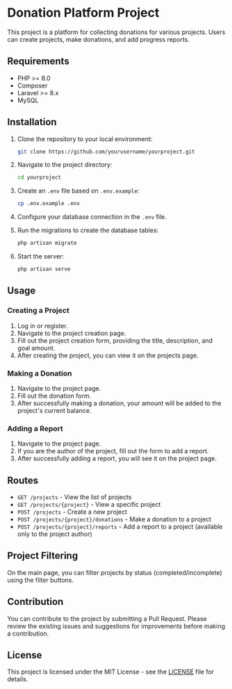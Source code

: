 # Donation Platform Project

This project is a platform for collecting donations for various projects. Users can create projects, make donations, and add progress reports.

## Requirements

- PHP >= 8.0
- Composer
- Laravel >= 8.x
- MySQL

## Installation

1. Clone the repository to your local environment:
    ```bash
    git clone https://github.com/yourusername/yourproject.git
    ```

2. Navigate to the project directory:
    ```bash
    cd yourproject
    ```

3. Create an `.env` file based on `.env.example`:
    ```bash
    cp .env.example .env
    ```

4. Configure your database connection in the `.env` file.

5. Run the migrations to create the database tables:
    ```bash
    php artisan migrate
    ```

6. Start the server:
    ```bash
    php artisan serve
    ```

## Usage

### Creating a Project

1. Log in or register.
2. Navigate to the project creation page.
3. Fill out the project creation form, providing the title, description, and goal amount.
4. After creating the project, you can view it on the projects page.

### Making a Donation

1. Navigate to the project page.
2. Fill out the donation form.
3. After successfully making a donation, your amount will be added to the project's current balance.

### Adding a Report

1. Navigate to the project page.
2. If you are the author of the project, fill out the form to add a report.
3. After successfully adding a report, you will see it on the project page.

## Routes

- `GET /projects` - View the list of projects
- `GET /projects/{project}` - View a specific project
- `POST /projects` - Create a new project
- `POST /projects/{project}/donations` - Make a donation to a project
- `POST /projects/{project}/reports` - Add a report to a project (available only to the project author)

## Project Filtering

On the main page, you can filter projects by status (completed/incomplete) using the filter buttons.

## Contribution

You can contribute to the project by submitting a Pull Request. Please review the existing issues and suggestions for improvements before making a contribution.

## License

This project is licensed under the MIT License - see the [LICENSE](LICENSE) file for details.
